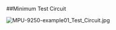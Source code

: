 ##Minimum Test Circuit 

![MPU-9250-example01_Test_Circuit.jpg](https://imgbbb.com/images/2019/11/17/MPU-9250-example01_Test_Circuit.jpg)
